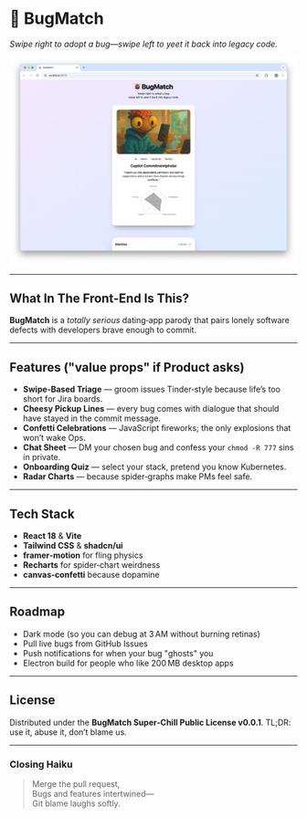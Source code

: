 # 🐞 BugMatch

_Swipe right to adopt a bug—swipe left to yeet it back into legacy code._

![BugMatch screenshot](./docs/screenshot.png)

---

## What In The Front‑End Is This?

**BugMatch** is a _totally serious_ dating‑app parody that pairs lonely software defects with developers brave enough to commit.

---

## Features ("value props" if Product asks)

- **Swipe‑Based Triage** — groom issues Tinder‑style because life’s too short for Jira boards.
- **Cheesy Pickup Lines** — every bug comes with dialogue that should have stayed in the commit message.
- **Confetti Celebrations** — JavaScript fireworks; the only explosions that won’t wake Ops.
- **Chat Sheet** — DM your chosen bug and confess your `chmod -R 777` sins in private.
- **Onboarding Quiz** — select your stack, pretend you know Kubernetes.
- **Radar Charts** — because spider‑graphs make PMs feel safe.

---

## Tech Stack

- **React 18** & **Vite**
- **Tailwind CSS** & **shadcn/ui**
- **framer‑motion** for fling physics
- **Recharts** for spider‑chart weirdness
- **canvas‑confetti** because dopamine

---

## Roadmap

- Dark mode (so you can debug at 3 AM without burning retinas)
- Pull live bugs from GitHub Issues
- Push notifications for when your bug "ghosts" you
- Electron build for people who like 200 MB desktop apps

---

## License

Distributed under the **BugMatch Super‑Chill Public License v0.0.1**. TL;DR: use it, abuse it, don’t blame us.

---

### Closing Haiku

> Merge the pull request,  
> Bugs and features intertwined—  
> Git blame laughs softly.

